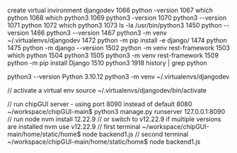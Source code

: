 create virtual invironment djangodev
 1066  python -version
 1067  which python
 1068  which python3
 1069  python3 -version
 1070  python3 --version
 1071  python
 1072  which python3
 1073  ls -la /usr/bin/python3
 1450  python --version
 1466  python3 --version
 1467  python3 -m venv ~/.virtualenvs/djangodev
 1472  python -m pip install -e django/
 1474  python
 1475  python -m django --version
 1502  python -m venv rest-framework
 1503  which python
 1504  python3
 1505  python3 -m venv rest-framework
 1509  python -m pip install Django
 1510  python3
 1918  history | grep python



python3 --version
Python 3.10.12
python3 -m venv ~/.virtualenvs/djangodev

// activate a virtual env
source ~/.virtualenvs/djangodev/bin/activate
 
// run chipGUI server - using port 8090 instead of default 8080
~/workspace/chipGUI-main$ python3 manage.py runserver 127.0.0.1:8090
 // run node
 nvm install 12.22.9
// or switch to v12.22.9 if multiple versions are installed
nvm use v12.22.9
// first terminal 
~/workspace/chipGUI-main/home/static/home$ node backend1.js
// second terminal
~/workspace/chipGUI-main/home/static/home$ node backend1.js
